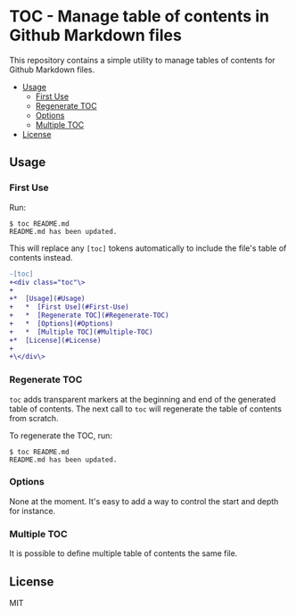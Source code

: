 # TOC - Manage table of contents in Github Markdown files

This repository contains a simple utility to manage tables of contents for
Github Markdown files.

<div class="toc">

*  [Usage](#Usage)
   *  [First Use](#First-Use)
   *  [Regenerate TOC](#Regenerate-TOC)
   *  [Options](#Options)
   *  [Multiple TOC](#Multiple-TOC)
*  [License](#License)

</div>

## Usage

### First Use

Run:

```
$ toc README.md
README.md has been updated.
```

This will replace any `[toc]` tokens automatically to include the
file's table of contents instead.

```diff
-[toc]
+<div class="toc"\>
+
+*  [Usage](#Usage)
+   *  [First Use](#First-Use)
+   *  [Regenerate TOC](#Regenerate-TOC)
+   *  [Options](#Options)
+   *  [Multiple TOC](#Multiple-TOC)
+*  [License](#License)
+
+\</div\>
```

### Regenerate TOC

`toc` adds transparent markers at the beginning and end of the generated
table of contents. The next call to `toc` will regenerate the table of
contents from scratch.

To regenerate the TOC, run:

```
$ toc README.md
README.md has been updated.
```

### Options

None at the moment. It's easy to add a way to control the start and depth for
instance.

### Multiple TOC

It is possible to define multiple table of contents the same file.

## License

MIT
